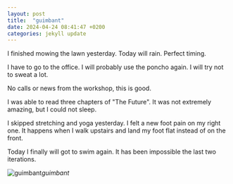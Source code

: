 ```yaml
---
layout: post
title:  "guimbant"
date: 2024-04-24 08:41:47 +0200
categories: jekyll update
---
```


I finished mowing the lawn yesterday. Today will rain. Perfect timing.  

I have to go to the office. I will probably use the poncho again. I will try not to sweat a lot.  

No calls or news from the workshop, this is good.  

I was able to read three chapters of "The Future". It was not extremely amazing, but I could not sleep.  

I skipped stretching and yoga yesterday. I felt a new foot pain on my right one. It happens when I walk upstairs and land my foot flat instead of on the front.  

Today I finally will got to swim again. It has been impossible the last two iterations.  




![guimbant](https://lh3.googleusercontent.com/pw/AP1GczNQrQkajXV5dXzL26lOYDQtvWUxyyZbhKPiz6BOWncVR08BPf_A4P96XtM3HcmA3hkRw22-QeFOofY72LvvMUtZicjg0iGf5_TjKMdNjQXKnBHTJNU=w0)*guimbant*&nbsp;



[jekyll-docs]: https://jekyllrb.com/docs/home
[jekyll-gh]:   https://github.com/jekyll/jekyll
[jekyll-talk]: https://talk.jekyllrb.com/
